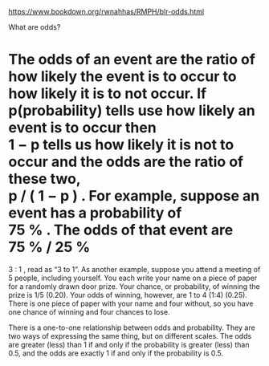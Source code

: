

https://www.bookdown.org/rwnahhas/RMPH/blr-odds.html

What are odds?

The odds of an event are the ratio of how likely the event is to occur to how likely it is to not occur. If
p(probability) tells use how likely an event is to occur then  
1 − p  tells us how likely it is not to occur and the odds are the ratio of these two,  
p
/
(
1
−
p
)
 . For example, suppose an event has a probability of  
75
%
 . The odds of that event are  
75
%
/
25
%
=
3
:
1
 , read as “3 to 1”. As another example, suppose you attend a meeting of 5 people, including yourself. You each write your name on a piece of paper for a randomly drawn door prize. Your chance, or probability, of winning the prize is 1/5 (0.20). Your odds of winning, however, are 1 to 4 (1:4) (0.25). There is one piece of paper with your name and four without, so you have one chance of winning and four chances to lose.

There is a one-to-one relationship between odds and probability. They are two ways of expressing the same thing, but on different scales. The odds are greater (less) than 1 if and only if the probability is greater (less) than 0.5, and the odds are exactly 1 if and only if the probability is 0.5.